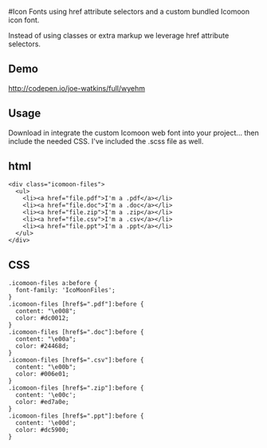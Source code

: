 #Icon Fonts using href attribute selectors and a custom bundled Icomoon icon font.

Instead of using classes or extra markup we leverage href attribute selectors.

## Demo
http://codepen.io/joe-watkins/full/wyehm

## Usage
Download in integrate the custom Icomoon web font into your project... then include the needed CSS. I've included the .scss file as well.

## html
	<div class="icomoon-files">
	  <ul>
	    <li><a href="file.pdf">I'm a .pdf</a></li>
	    <li><a href="file.doc">I'm a .doc</a></li>
	    <li><a href="file.zip">I'm a .zip</a></li>
	    <li><a href="file.csv">I'm a .csv</a></li>
	    <li><a href="file.ppt">I'm a .ppt</a></li>
	  </ul>
	</div>

## CSS
	.icomoon-files a:before {
	  font-family: 'IcoMoonFiles';
	}
	.icomoon-files [href$=".pdf"]:before {
	  content: "\e008";
	  color: #dc0012;
	}
	.icomoon-files [href$=".doc"]:before {
	  content: "\e00a";
	  color: #24468d;
	}
	.icomoon-files [href$=".csv"]:before {
	  content: "\e00b";
	  color: #006e01;
	}
	.icomoon-files [href$=".zip"]:before {
	  content: '\e00c';
	  color: #ed7a0e;
	}
	.icomoon-files [href$=".ppt"]:before {
	  content: '\e00d';
	  color: #dc5900;
	}